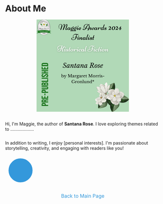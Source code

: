 # About Me
<p align="center">
  <a href="(https://github.com/bchisholm08/mmgWrites.github.io/blob/main/)">
    <img src="images/bookcover_rd_trim.PNG" alt="bookcover_draft" width="300" height="300">
  </a>
</p>
<div style="display: flex; justify-content: center; align-items: center;">
  <p>Hi, I'm Maggie, the author of <strong>Santana Rose</strong>. I love exploring themes related to ...................</p>
</div>

In addition to writing, I enjoy [personal interests]. I'm passionate about storytelling, creativity, and engaging with readers like you!

<svg height="100" width="100">
  <circle cx="50" cy="50" r="40" stroke="white" stroke-width="2" fill="#3498db" />
</svg>

<div style="text-align: center; margin-top: 20px;">
  <a href="./readme.md" style="font-size: 16px; text-decoration: none; color: #3498db;">Back to Main Page</a>
</div>

